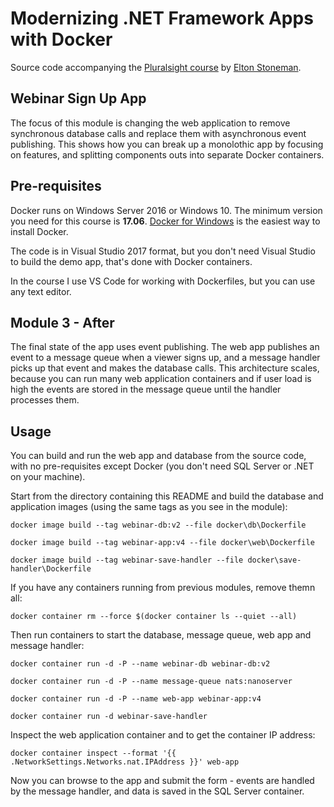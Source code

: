# Modernizing .NET Framework Apps with Docker

Source code accompanying the [Pluralsight course](https://www.pluralsight.com/courses/modernizing-dotnet-framework-apps-docker) by [Elton Stoneman](https://www.pluralsight.com/authors/elton-stoneman).

## Webinar Sign Up App

The focus of this module is changing the web application to remove synchronous database calls and replace them with asynchronous event publishing. This shows how you can break up a monolothic app by focusing on features, and splitting components outs into separate Docker containers.

## Pre-requisites

Docker runs on Windows Server 2016 or Windows 10. The minimum version you need for this course is **17.06**. [Docker for Windows](https://www.docker.com/docker-windows) is the easiest way to install Docker.

The code is in Visual Studio 2017 format, but you don't need Visual Studio to build the demo app, that's done with Docker containers.

In the course I use VS Code for working with Dockerfiles, but you can use any text editor.

## Module 3 - After

The final state of the app uses event publishing. The web app publishes an event to a message queue when a viewer signs up, and a message handler picks up that event and makes the database calls. This architecture scales, because you can run many web application containers and if user load is high the events are stored in the message queue until the handler processes them.

## Usage

You can build and run the web app and database from the source code, with no pre-requisites except Docker (you don't need SQL Server or .NET on your machine).

Start from the directory containing this README and build the database and application images (using the same tags as you see in the module):

```
docker image build --tag webinar-db:v2 --file docker\db\Dockerfile

docker image build --tag webinar-app:v4 --file docker\web\Dockerfile

docker image build --tag webinar-save-handler --file docker\save-handler\Dockerfile
```

If you have any containers running from previous modules, remove themn all:

```
docker container rm --force $(docker container ls --quiet --all)
```

Then run containers to start the database, message queue, web app and message handler:

```
docker container run -d -P --name webinar-db webinar-db:v2

docker container run -d -P --name message-queue nats:nanoserver

docker container run -d -P --name web-app webinar-app:v4

docker container run -d webinar-save-handler
```

Inspect the web application container and to get the container IP address:

```
docker container inspect --format '{{ .NetworkSettings.Networks.nat.IPAddress }}' web-app
```

Now you can browse to the app and submit the form - events are handled by the message handler, and data is saved in the SQL Server container.
